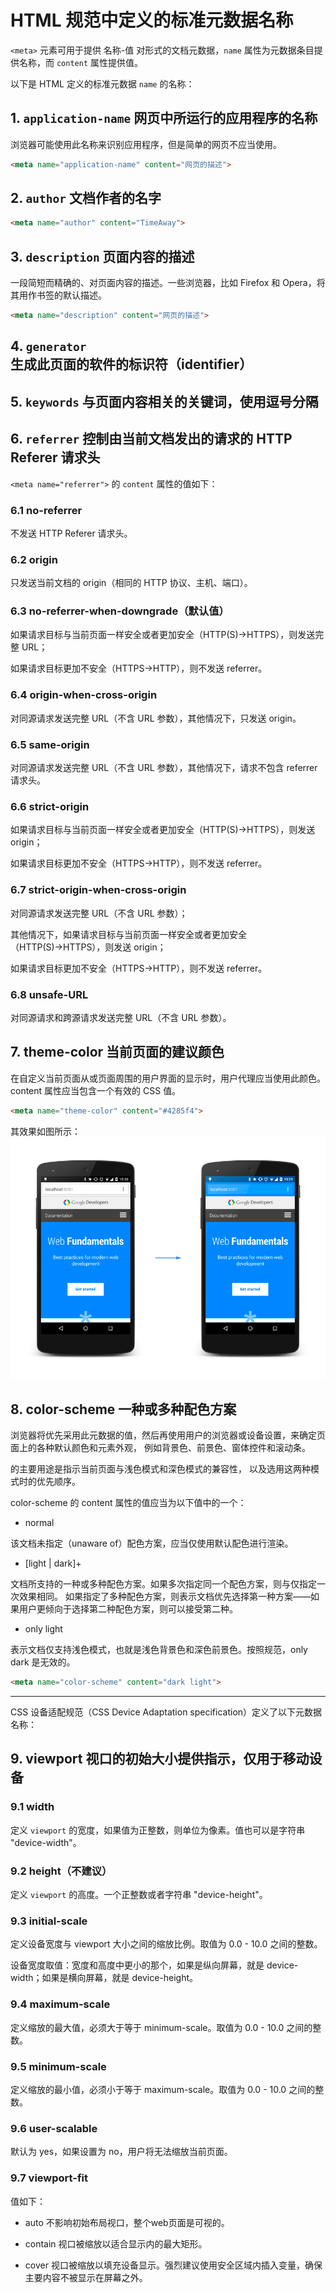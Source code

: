 # HTML 规范中定义的标准元数据名称

`<meta>` 元素可用于提供 名称-值 对形式的文档元数据，`name` 属性为元数据条目提供名称，而 `content` 属性提供值。

以下是 HTML 定义的标准元数据 `name` 的名称：

## 1. `application-name` 网页中所运行的应用程序的名称

浏览器可能使用此名称来识别应用程序，但是简单的网页不应当使用。

```html
<meta name="application-name" content="网页的描述">
```

## 2. `author` 文档作者的名字

```html
<meta name="author" content="TimeAway">
```

## 3. `description` 页面内容的描述

一段简短而精确的、对页面内容的描述。一些浏览器，比如 Firefox 和 Opera，将其用作书签的默认描述。

```html
<meta name="description" content="网页的描述">
```

## 4. `generator` 生成此页面的软件的标识符（identifier）

## 5. `keywords` 与页面内容相关的关键词，使用逗号分隔

## 6. `referrer` 控制由当前文档发出的请求的 HTTP Referer 请求头

`<meta name="referrer">` 的 `content` 属性的值如下：

### 6.1 no-referrer

不发送 HTTP Referer 请求头。

### 6.2 origin

只发送当前文档的 origin（相同的 HTTP 协议、主机、端口）。

### 6.3 no-referrer-when-downgrade（默认值）

如果请求目标与当前页面一样安全或者更加安全（HTTP(S)→HTTPS），则发送完整 URL；

如果请求目标更加不安全（HTTPS→HTTP），则不发送  referrer。

### 6.4 origin-when-cross-origin

对同源请求发送完整 URL（不含 URL 参数），其他情况下，只发送 origin。

### 6.5 same-origin

对同源请求发送完整 URL（不含 URL 参数），其他情况下，请求不包含 referrer 请求头。

### 6.6 strict-origin

如果请求目标与当前页面一样安全或者更加安全（HTTP(S)→HTTPS），则发送 origin；

如果请求目标更加不安全（HTTPS→HTTP），则不发送  referrer。

### 6.7 strict-origin-when-cross-origin

对同源请求发送完整 URL（不含 URL 参数）；

其他情况下，如果请求目标与当前页面一样安全或者更加安全（HTTP(S)→HTTPS），则发送 origin；

如果请求目标更加不安全（HTTPS→HTTP），则不发送  referrer。

### 6.8 unsafe-URL

对同源请求和跨源请求发送完整 URL（不含 URL 参数）。


## 7. theme-color 当前页面的建议颜色

在自定义当前页面从或页面周围的用户界面的显示时，用户代理应当使用此颜色。
content 属性应当包含一个有效的 CSS <color> 值。

```html
<meta name="theme-color" content="#4285f4">
```

其效果如图所示：![](../assets/theme-color.png)

## 8. color-scheme 一种或多种配色方案

浏览器将优先采用此元数据的值，然后再使用用户的浏览器或设备设置，来确定页面上的各种默认颜色和元素外观，
例如背景色、前景色、窗体控件和滚动条。

<meta name="color-scheme"> 的主要用途是指示当前页面与浅色模式和深色模式的兼容性，
以及选用这两种模式时的优先顺序。

color-scheme 的 content 属性的值应当为以下值中的一个：

- normal

该文档未指定（unaware of）配色方案，应当仅使用默认配色进行渲染。

- [light | dark]+

文档所支持的一种或多种配色方案。如果多次指定同一个配色方案，则与仅指定一次效果相同。
如果指定了多种配色方案，则表示文档优先选择第一种方案——如果用户更倾向于选择第二种配色方案，则可以接受第二种。

- only light

表示文档仅支持浅色模式，也就是浅色背景色和深色前景色。按照规范，only dark 是无效的。

```html
<meta name="color-scheme" content="dark light">
```

---

CSS 设备适配规范（CSS Device Adaptation specification）定义了以下元数据名称：

## 9. viewport 视口的初始大小提供指示，仅用于移动设备

### 9.1 width

定义 `viewport` 的宽度，如果值为正整数，则单位为像素。值也可以是字符串 "device-width"。

### 9.2 height（不建议）

定义 `viewport` 的高度。一个正整数或者字符串 "device-height"。

### 9.3 initial-scale

定义设备宽度与 viewport 大小之间的缩放比例。取值为 0.0 - 10.0 之间的整数。

设备宽度取值：宽度和高度中更小的那个，如果是纵向屏幕，就是 device-width；如果是横向屏幕，就是 device-height。

### 9.4 maximum-scale

定义缩放的最大值，必须大于等于 minimum-scale。取值为 0.0 - 10.0 之间的整数。

### 9.5 minimum-scale

定义缩放的最小值，必须小于等于 maximum-scale。取值为 0.0 - 10.0 之间的整数。

### 9.6 user-scalable

默认为 yes，如果设置为 no，用户将无法缩放当前页面。

### 9.7 viewport-fit

值如下：

- auto 不影响初始布局视口，整个web页面是可视的。

- contain 视口被缩放以适合显示内的最大矩形。

- cover 视口被缩放以填充设备显示。强烈建议使用安全区域内插入变量，确保主要内容不被显示在屏幕之外。
